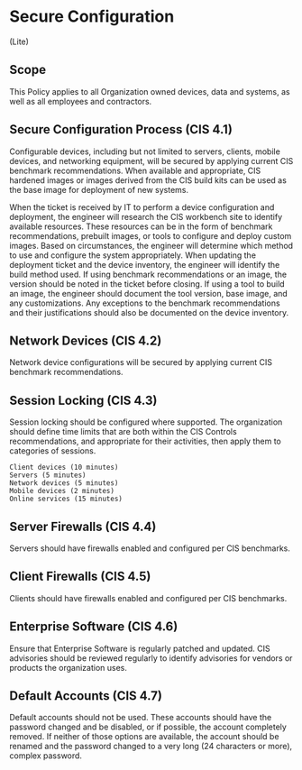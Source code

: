 # Secure Configuration
(Lite)
## Scope
This Policy applies to all Organization owned devices, data and systems, as well as all employees and contractors.

## Secure Configuration Process (CIS 4.1)
Configurable devices, including but not limited to servers, clients, mobile devices, and networking equipment, will be secured by applying current CIS benchmark recommendations. When available and appropriate, CIS hardened images or images derived from the CIS build kits can be used as the base image for deployment of new systems. 

When the ticket is received by IT to perform a device configuration and deployment, the engineer will research the CIS workbench site to identify available resources. These resources can be in the form of benchmark recommendations, prebuilt images, or tools to configure and deploy custom images. Based on circumstances, the engineer will determine which method to use and configure the system appropriately. When updating the deployment ticket and the device inventory, the engineer will identify the build method used. If using benchmark recommendations or an image, the version should be noted in the ticket before closing. If using a tool to build an image, the engineer should document the tool version, base image, and any customizations. Any exceptions to the benchmark recommendations and their justifications should also be documented on the device inventory.

## Network Devices (CIS 4.2)
Network device configurations will be secured by applying current CIS benchmark recommendations. 

## Session Locking (CIS 4.3)
Session locking should be configured where supported. The organization should define time limits that are both within the CIS Controls recommendations, and appropriate for their activities, then apply them to categories of sessions.
    
    Client devices (10 minutes)
    Servers (5 minutes)
    Network devices (5 minutes)
    Mobile devices (2 minutes)
    Online services (15 minutes)

## Server Firewalls (CIS 4.4)
Servers should have firewalls enabled and configured per CIS benchmarks.

## Client Firewalls (CIS 4.5)
Clients should have firewalls enabled and configured per CIS benchmarks.

## Enterprise Software (CIS 4.6)
Ensure that Enterprise Software is regularly patched and updated. CIS advisories should be reviewed regularly to identify advisories for vendors or products the organization uses.

## Default Accounts (CIS 4.7)
Default accounts should not be used. These accounts should have the password changed and be disabled, or if possible, the account completely removed. If neither of those options are available, the account should be renamed and the password changed to a very long (24 characters or more), complex password.